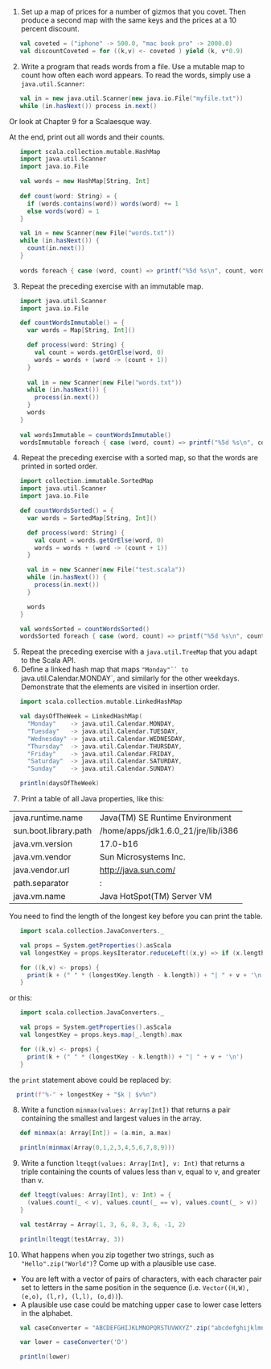 1. Set up a map of prices for a number of gizmos that you covet. Then produce a second map with the same keys and the prices at a 10 percent discount.
 ```scala
    val coveted = ("iphone" -> 500.0, "mac book pro" -> 2000.0)
    val discountCoveted = for ((k,v) <- coveted ) yield (k, v*0.9)
```

2. Write a program that reads words from a file. Use a mutable map to count how often each word appears. To read the words, simply use a `java.util.Scanner`:
 ```scala
    val in = new java.util.Scanner(new java.io.File("myfile.txt"))
    while (in.hasNext()) process in.next()
```
 Or look at Chapter 9 for a Scalaesque way.

 At the end, print out all words and their counts.
 ```scala
    import scala.collection.mutable.HashMap
    import java.util.Scanner
    import java.io.File

    val words = new HashMap[String, Int]
    
    def count(word: String) = {
      if (words.contains(word)) words(word) += 1
      else words(word) = 1
    }

    val in = new Scanner(new File("words.txt")) 
    while (in.hasNext()) {
      count(in.next())
    }
    
    words foreach { case (word, count) => printf("%5d %s\n", count, word) }
```

3. Repeat the preceding exercise with an immutable map.
 ```scala
    import java.util.Scanner
    import java.io.File

    def countWordsImmutable() = {
      var words = Map[String, Int]()

      def process(word: String) {
        val count = words.getOrElse(word, 0)
        words = words + (word -> (count + 1))
      }
    
      val in = new Scanner(new File("words.txt"))
      while (in.hasNext()) {
        process(in.next())
      }
      words
    }
    
    val wordsImmutable = countWordsImmutable()
    wordsImmutable foreach { case (word, count) => printf("%5d %s\n", count, word) }
```

4. Repeat the preceding exercise with a sorted map, so that the words are printed in sorted order.
 ```scala
    import collection.immutable.SortedMap
    import java.util.Scanner
    import java.io.File

    def countWordsSorted() = {
      var words = SortedMap[String, Int]()

      def process(word: String) {
        val count = words.getOrElse(word, 0)
        words = words + (word -> (count + 1))
      }

      val in = new Scanner(new File("test.scala"))
      while (in.hasNext()) {
        process(in.next())
      }

      words
    }

    val wordsSorted = countWordsSorted()
    wordsSorted foreach { case (word, count) => printf("%5d %s\n", count, word) }
```

5. Repeat the preceding exercise with a `java.util.TreeMap` that you adapt to the Scala API.
6. Deﬁne a linked hash map that maps `"Monday"`` to `java.util.Calendar.MONDAY`, and similarly for the other weekdays. Demonstrate that the elements are visited in insertion order.
 ```scala
    import scala.collection.mutable.LinkedHashMap

    val daysOfTheWeek = LinkedHashMap(
      "Monday"    -> java.util.Calendar.MONDAY,
      "Tuesday"   -> java.util.Calendar.TUESDAY,
      "Wednesday" -> java.util.Calendar.WEDNESDAY,
      "Thursday"  -> java.util.Calendar.THURSDAY,
      "Friday"    -> java.util.Calendar.FRIDAY,
      "Saturday"  -> java.util.Calendar.SATURDAY,
      "Sunday"    -> java.util.Calendar.SUNDAY)

    println(daysOfTheWeek)
```

7. Print a table of all Java properties, like this:

 |   |   |
 |---|---|
 | java.runtime.name     | Java(TM) SE Runtime Environment
 | sun.boot.library.path | /home/apps/jdk1.6.0_21/jre/lib/i386
 | java.vm.version       | 17.0-b16
 | java.vm.vendor        | Sun Microsystems Inc.
 | java.vendor.url       | http://java.sun.com/
 | path.separator        | :
 | java.vm.name          | Java HotSpot(TM) Server VM
 
 You need to find the length of the longest key before you can print the table.
 ```scala
    import scala.collection.JavaConverters._

    val props = System.getProperties().asScala
    val longestKey = props.keysIterator.reduceLeft((x,y) => if (x.length > y.length) x else y)

    for ((k,v) <- props) {
      print(k + (" " * (longestKey.length - k.length)) + "| " + v + '\n')
    }
```
 or this:
 ```scala
    import scala.collection.JavaConverters._

    val props = System.getProperties().asScala
    val longestKey = props.keys.map(_.length).max

    for ((k,v) <- props) {
      print(k + (" " * (longestKey - k.length)) + "| " + v + '\n')
    }
```
 
 the `print` statement above could be replaced by:
 ```scala
   print(f"%-" + longestKey + "$k | $v%n")
```

8. Write a function `minmax(values: Array[Int])` that returns a pair containing the smallest and largest values in the array.
 ```scala
    def minmax(a: Array[Int]) = (a.min, a.max)

    println(minmax(Array(0,1,2,3,4,5,6,7,8,9)))
  ```
  
9. Write a function `lteqgt(values: Array[Int], v: Int)` that returns a triple containing the counts of values less than v, equal to v, and greater than v.
 ```scala
    def lteqgt(values: Array[Int], v: Int) = {
      (values.count(_ < v), values.count(_ == v), values.count(_ > v))
    }

    val testArray = Array(1, 3, 6, 8, 3, 6, -1, 2)

    println(lteqgt(testArray, 3))
```
10. What happens when you zip together two strings, such as `"Hello".zip("World")`? Come up with a plausible use case.
 - You are left with a vector of pairs of characters, with each character pair set to letters in the same position in the sequence (i.e. `Vector((H,W), (e,o), (l,r), (l,l), (o,d))`). 
 - A plausible use case could be matching upper case to lower case letters in the alphabet.

  ```scala
     val caseConverter = "ABCDEFGHIJKLMNOPQRSTUVWXYZ".zip("abcdefghijklmnopqrstuvwxyz").toMap

     var lower = caseConverter('D')

     println(lower)
```
